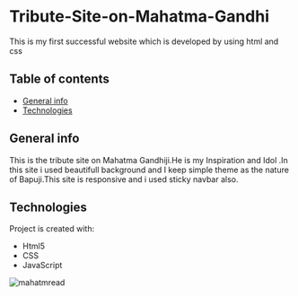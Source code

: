 # Tribute-Site-on-Mahatma-Gandhi
This is my first successful website which is developed by using html and css
## Table of contents
* [General info](#general-info)
* [Technologies](#technologies)
## General info
This is the tribute site on Mahatma Gandhiji.He is my Inspiration and Idol .In this site i used beautifull background and I keep simple theme as the nature of Bapuji.This site is responsive and i used sticky navbar also.
## Technologies
Project is created with:
* Html5
* CSS
* JavaScript

![mahatmread](https://user-images.githubusercontent.com/102819825/178420048-f22ec4e8-6fab-40c7-b444-8575bfab2f4e.png)
